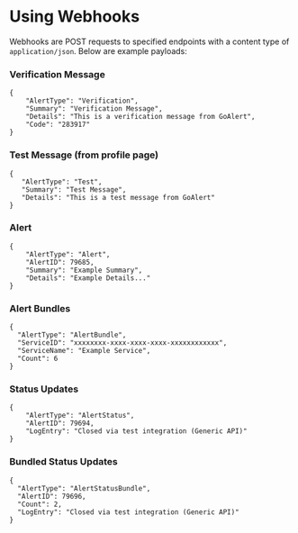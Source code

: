 # Using Webhooks

Webhooks are POST requests to specified endpoints with a content type of `application/json`. Below are example payloads:

### Verification Message

```
{
    "AlertType": "Verification",
    "Summary": "Verification Message",
    "Details": "This is a verification message from GoAlert",
    "Code": "283917"
}
```

### Test Message (from profile page)

```
{
   "AlertType": "Test",
   "Summary": "Test Message",
   "Details": "This is a test message from GoAlert"
}
```

### Alert

```
{
    "AlertType": "Alert",
    "AlertID": 79685,
    "Summary": "Example Summary",
    "Details": "Example Details..."
}
```

### Alert Bundles

```
{
  "AlertType": "AlertBundle",
  "ServiceID": "xxxxxxxx-xxxx-xxxx-xxxx-xxxxxxxxxxxx",
  "ServiceName": "Example Service",
  "Count": 6
}
```

### Status Updates

```
{
    "AlertType": "AlertStatus",
    "AlertID": 79694,
    "LogEntry": "Closed via test integration (Generic API)"
}
```

### Bundled Status Updates

```
{
  "AlertType": "AlertStatusBundle",
  "AlertID": 79696,
  "Count": 2,
  "LogEntry": "Closed via test integration (Generic API)"
}
```
